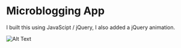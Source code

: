 # Microblogging App
I built this using JavaScipt / jQuery, I also added a jQuery animation.

![Alt Text](https://media.giphy.com/media/553ZHkV3naWIoFLntQ/giphy.gif)
